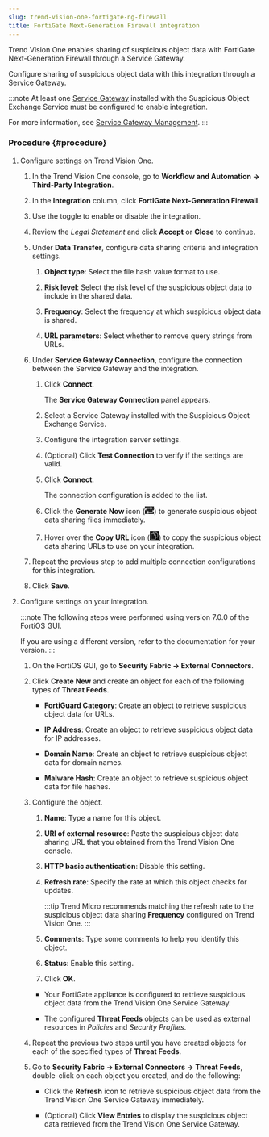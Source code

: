```yaml
---
slug: trend-vision-one-fortigate-ng-firewall
title: FortiGate Next-Generation Firewall integration
---
```


Trend Vision One enables sharing of suspicious object data with FortiGate Next-Generation Firewall through a Service Gateway.

Configure sharing of suspicious object data with this integration through a Service Gateway.

:::note
At least one [Service Gateway](deployment-guides.md) installed with the Suspicious Object Exchange Service must be configured to enable integration.

For more information, see [Service Gateway Management](service-gateway-management.md).
:::

### Procedure {#procedure}

1.  Configure settings on Trend Vision One.

    1.  In the Trend Vision One console, go to **Workflow and Automation → Third-Party Integration**.

    2.  In the **Integration** column, click **FortiGate Next-Generation Firewall**.

    3.  Use the toggle to enable or disable the integration.

    4.  Review the *Legal Statement* and click **Accept** or **Close** to continue.

    5.  Under **Data Transfer**, configure data sharing criteria and integration settings.

        1.  **Object type**: Select the file hash value format to use.

        2.  **Risk level**: Select the risk level of the suspicious object data to include in the shared data.

        3.  **Frequency**: Select the frequency at which suspicious object data is shared.

        4.  **URL parameters**: Select whether to remove query strings from URLs.

    6.  Under **Service Gateway Connection**, configure the connection between the Service Gateway and the integration.

        1.  Click **Connect**.

            The **Service Gateway Connection** panel appears.

        2.  Select a Service Gateway installed with the Suspicious Object Exchange Service.

        3.  Configure the integration server settings.

        4.  (Optional) Click **Test Connection** to verify if the settings are valid.

        5.  Click **Connect**.

            The connection configuration is added to the list.

        6.  Click the **Generate Now** icon (![](/images/GenerateNowIcon=GUID-60CE3573-F37D-4CD3-9E0A-74C7DCBF3525.webp)) to generate suspicious object data sharing files immediately.

        7.  Hover over the **Copy URL** icon (![](/images/ServiceGatewayCopyIcon=GUID-EE08C798-0F99-467B-996A-93D14044BF0E.webp)) to copy the suspicious object data sharing URLs to use on your integration.

    7.  Repeat the previous step to add multiple connection configurations for this integration.

    8.  Click **Save**.

2.  Configure settings on your integration.

    :::note
    The following steps were performed using version 7.0.0 of the FortiOS GUI.

    If you are using a different version, refer to the documentation for your version.
    :::

    1.  On the FortiOS GUI, go to **Security Fabric → External Connectors**.

    2.  Click **Create New** and create an object for each of the following types of **Threat Feeds**.

        - **FortiGuard Category**: Create an object to retrieve suspicious object data for URLs.

        - **IP Address**: Create an object to retrieve suspicious object data for IP addresses.

        - **Domain Name**: Create an object to retrieve suspicious object data for domain names.

        - **Malware Hash**: Create an object to retrieve suspicious object data for file hashes.

    3.  Configure the object.

        1.  **Name**: Type a name for this object.

        2.  **URI of external resource**: Paste the suspicious object data sharing URL that you obtained from the Trend Vision One console.

        3.  **HTTP basic authentication**: Disable this setting.

        4.  **Refresh rate**: Specify the rate at which this object checks for updates.

            :::tip
            Trend Micro recommends matching the refresh rate to the suspicious object data sharing **Frequency** configured on Trend Vision One.
            :::

        5.  **Comments**: Type some comments to help you identify this object.

        6.  **Status**: Enable this setting.

        7.  Click **OK**.

        - Your FortiGate appliance is configured to retrieve suspicious object data from the Trend Vision One Service Gateway.

        - The configured **Threat Feeds** objects can be used as external resources in *Policies* and *Security Profiles*.

    4.  Repeat the previous two steps until you have created objects for each of the specified types of **Threat Feeds**.

    5.  Go to **Security Fabric → External Connectors → Threat Feeds**, double-click on each object you created, and do the following:

        - Click the **Refresh** icon to retrieve suspicious object data from the Trend Vision One Service Gateway immediately.

        - (Optional) Click **View Entries** to display the suspicious object data retrieved from the Trend Vision One Service Gateway.
